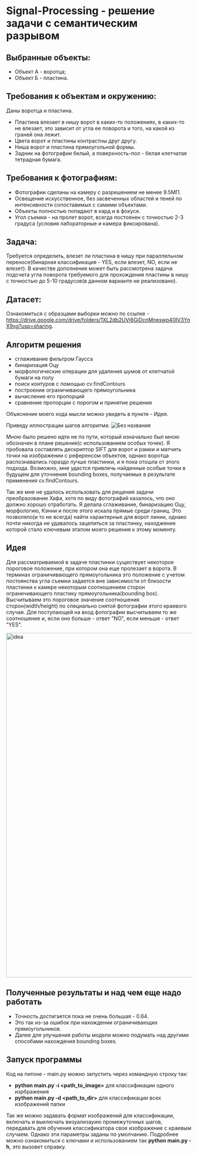 # Signal-Processing - решение задачи с семантическим разрывом

## Выбранные объекты:
- Объект А - воротца;
- Объект Б - пластина.

## Требования к объектам и окружению:
Даны воротца и пластина. 
- Пластина влезает в нишу ворот в каких-то положениях, в каких-то не влезает, это зависит от угла ее поворота и того, на какой из граней она лежит.
- Цвета ворот и пластины контрастны друг другу.
- Ниша ворот и пластина прямоугольной формы.
- Задник на фотографии белый, а поверхность-пол - белая клетчатая тетрадная бумага.

## Требования к фотографиям:
- Фотографии сделаны на камеру с разрешением не менее 9.5МП.
- Освещение искусственное, без засвеченных областей и теней по интенсивности сопоставимых с самими объектами.
- Объекты полностью попадают в кард и в фокусе.
- Угол съемки  - на пролет ворот, всегда постоянен с точностью 2-3 градуса (условия лабораторные и камера фиксирована).

## Задача:

Требуется определить, влезет ли пластина в нишу при параллельном переносе(бинарная классификация - YES, если влезет, NO, если не влезет). В качестве дополнения может быть рассмотрена задача подсчета угла поворота требуемого для прохождения пластины в нишу с точностью до 5-10 градусов(в данном варианте не реализовано).


## Датасет:

Ознакомиться с образцами выборки можно по ссылке - https://drive.google.com/drive/folders/1XL2db2UVi6GiDcnMneswp40IV3YnX9xg?usp=sharing.

## Алгоритм решения
- сглаживание фильтром Гаусса
- бинаризация Оцу
- морфологические операции для удаления шумов от клетчатой бумаги на полу
- поиск контуров с помощью cv.findContours
- построение ограничивающего прямоугольника
- вычисление его пропорций
- сравнение пропорции с порогом и принятие решения

Объяснение моего хода мысли можно увидеть в пункте - Идея.

Приведу иллюстрации шагов алгоритма:
![Без названия](https://user-images.githubusercontent.com/39533142/113438685-bea7c700-93f1-11eb-8128-f080a92fa4fd.png)

Мною было решено идти не по пути, который изначально был мною обозначен в плане решения(с использованием особых точек). Я пробовала составлять дескриптор SIFT для ворот и рамки и матчить точки на изображении с референсом объектов, однако воротца распознавались гораздо лучше пластинки, и я пока отошла от этого подхода. Возможно, мне удастся привлечь найденные особые точки в будущем для уточнения bounding boxes, получаемых в результате применения cv.findContours.

Так же мне не удалось использовать для рещения задачи преобразование Хафа, хотя по виду фотографий казалось, что оно должно хорошо отработать. Я делала сглаживание, бинаризацию Оцу, морфологию, Кэнни и после этого искала прямые среди границ. Это позволяло(и то не всегда) найти характерные для ворот линии, однако почти никогда не удавалось зацепиться за пластинку, находжение которой стало ключевым этапом моего решения к этому моменту.

## Идея
Для рассматриваемой в задаче пластинки существует некоторое пороговое положение, при котором она еще пролезает в ворота. В терминах ограничивающего прямоугольника это положение с учетом постоянства угла съемки задается вне зависимости от близости пластинки к камере некоторым соотношением сторон ограничивающего пластику прямоугольника(bounding box). Высчитываем это пороговое значение соотношения сторон(width/height) по специально снятой фотографии этого краевого случая. Для поступающей на вход фотографии высчитываем то же соотношение и, если оно больше - ответ "NO", если меньше - ответ "YES".

<img width="937" alt="idea" src="https://user-images.githubusercontent.com/39533142/111867923-36a0d680-8988-11eb-8a95-ca6b1b5c92ba.png">

## Полученные результаты и над чем еще надо работать
- Точность достигается пока не очень большая - 0.64.
- Это так из-за ошибок при нахождении ограничивающих прямоугольников.
- Далее для улучшения работы модели можно подумать над другими способами нахождения bounding boxes. 

## Запуск программы
Код на питоне - main.py можно запустить через командную строку так: 
- **python main.py -i <path_to_image>** для классификации одного изрбражения
- **python main.py -d <path_to_dir>** для классификации всех изображений папки

Так же можно задавать формат изображений для классификации, включать и выключать визуализауию промежуточных шагов, передавать для обучения классификатора свое изображение с краевым случаем. Однако эти параметры заданы по умолчанию. Подробнее можно ознакомиться с ключами и использованием так **python main.py -h**, это вызовет справку.
